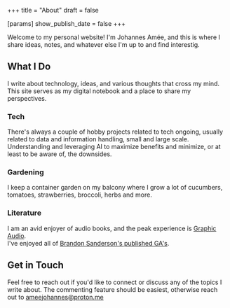 +++
title = "About"
draft = false

[params]
show_publish_date = false
+++

Welcome to my personal website! I'm Johannes Amée, and this is where I share ideas, notes, and whatever else I'm up to and find interestig.

## What I Do
I write about technology, ideas, and various thoughts that cross my mind. This site serves as my digital notebook and a place to share my perspectives.

### Tech 
There's always a couple of hobby projects related to tech ongoing, usually related to data and information handling, small and large scale.  
Understanding and leveraging AI to maximize benefits and minimize, or at least to be aware of, the downsides.

### Gardening
I keep a container garden on my balcony where I grow a lot of cucumbers, tomatoes, strawberries, broccoli, herbs and more. 

### Literature
I am an avid enjoyer of audio books, and the peak experience is [Graphic Audio](https://www.graphicaudiointernational.net/).  
I've enjoyed all of [Brandon Sanderson's published GA's](https://www.graphicaudiointernational.net/our-productions/authors/a-e/brandon-sanderson.html).
## Get in Touch
Feel free to reach out if you'd like to connect or discuss any of the topics I write about.
The commenting feature should be easiest, otherwise reach out to ameejohannes@proton.me